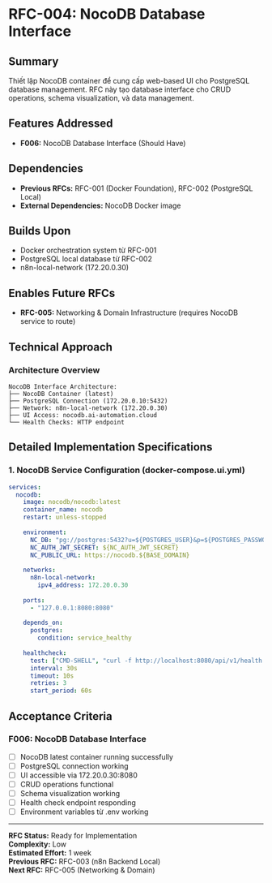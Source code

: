 # RFC-004: NocoDB Database Interface

## Summary
Thiết lập NocoDB container để cung cấp web-based UI cho PostgreSQL database management. RFC này tạo database interface cho CRUD operations, schema visualization, và data management.

## Features Addressed
- **F006:** NocoDB Database Interface (Should Have)

## Dependencies
- **Previous RFCs:** RFC-001 (Docker Foundation), RFC-002 (PostgreSQL Local)
- **External Dependencies:** NocoDB Docker image

## Builds Upon
- Docker orchestration system từ RFC-001
- PostgreSQL local database từ RFC-002
- n8n-local-network (172.20.0.30)

## Enables Future RFCs
- **RFC-005:** Networking & Domain Infrastructure (requires NocoDB service to route)

## Technical Approach

### Architecture Overview
```
NocoDB Interface Architecture:
├── NocoDB Container (latest)
├── PostgreSQL Connection (172.20.0.10:5432)
├── Network: n8n-local-network (172.20.0.30)
├── UI Access: nocodb.ai-automation.cloud
└── Health Checks: HTTP endpoint
```

## Detailed Implementation Specifications

### 1. NocoDB Service Configuration (docker-compose.ui.yml)
```yaml
services:
  nocodb:
    image: nocodb/nocodb:latest
    container_name: nocodb
    restart: unless-stopped
    
    environment:
      NC_DB: "pg://postgres:5432?u=${POSTGRES_USER}&p=${POSTGRES_PASSWORD}&d=${POSTGRES_DB}"
      NC_AUTH_JWT_SECRET: ${NC_AUTH_JWT_SECRET}
      NC_PUBLIC_URL: https://nocodb.${BASE_DOMAIN}
      
    networks:
      n8n-local-network:
        ipv4_address: 172.20.0.30
        
    ports:
      - "127.0.0.1:8080:8080"
      
    depends_on:
      postgres:
        condition: service_healthy
        
    healthcheck:
      test: ["CMD-SHELL", "curl -f http://localhost:8080/api/v1/health || exit 1"]
      interval: 30s
      timeout: 10s
      retries: 3
      start_period: 60s
```

## Acceptance Criteria

### F006: NocoDB Database Interface
- [ ] NocoDB latest container running successfully
- [ ] PostgreSQL connection working
- [ ] UI accessible via 172.20.0.30:8080
- [ ] CRUD operations functional
- [ ] Schema visualization working
- [ ] Health check endpoint responding
- [ ] Environment variables từ .env working

---

**RFC Status:** Ready for Implementation  
**Complexity:** Low  
**Estimated Effort:** 1 week  
**Previous RFC:** RFC-003 (n8n Backend Local)  
**Next RFC:** RFC-005 (Networking & Domain) 